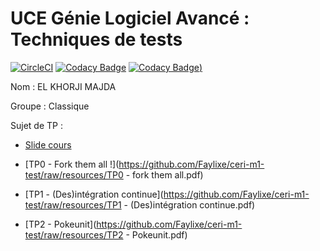 # UCE Génie Logiciel Avancé : Techniques de tests

[![CircleCI](https://circleci.com/gh/majdaelkhorji/ceri-m1-test.svg?style=svg)](https://circleci.com/gh/majdaelkhorji/ceri-m1-test)
[![Codacy Badge](https://api.codacy.com/project/badge/Grade/54f4c9c34374499892f45d8e63f20bf7)](https://www.codacy.com/app/majdaelkhorji/ceri-m1-test?utm_source=github.com&amp;utm_medium=referral&amp;utm_content=majdaelkhorji/ceri-m1-test&amp;utm_campaign=Badge_Grade)
[![Codacy Badge](https://api.codacy.com/project/badge/Coverage/677739611ea0443abd8cac3a370d2fad))](https://www.codacy.com/app/majdaelkhorji/ceri-m1-test?utm_source=github.com&utm_medium=referral&utm_content=majdaelkhorji/ceri-m1-test&utm_campaign=Badge_Coverage)

Nom : EL KHORJI MAJDA

Groupe : Classique




Sujet de TP : 

- [Slide cours](https://github.com/Faylixe/ceri-m1-test/blob/resources/Technique%20de%20tests.pdf)

- [TP0 - Fork them all !](https://github.com/Faylixe/ceri-m1-test/raw/resources/TP0 - fork them all.pdf)
- [TP1 - (Des)intégration continue](https://github.com/Faylixe/ceri-m1-test/raw/resources/TP1 - (Des)intégration continue.pdf)
- [TP2 - Pokeunit](https://github.com/Faylixe/ceri-m1-test/raw/resources/TP2 - Pokeunit.pdf)
